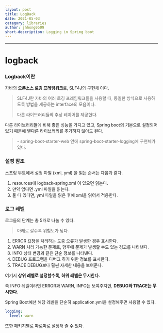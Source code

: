 ```yaml
---
layout: post
title: LogBack
date: 2021-05-03
category: libraries
author: jhhong0509
short-description: Logging in Spring boot
---
```

------

# logback

### Logback이란

자바의 **오픈소스 로깅 프레임워크**로, SLF4J의 구현체 이다.

> SLF4J란 자바의 여러 로깅 프레임워크들을 사용할 때, 동일한 방식으로 사용하도록 방법을 제공하는 interface의 모음이다.
>
> 다른 라이브러리들의 추상 레이어를 제공한다.

다른 라이브러리들에 비해 좋은 성능을 가지고 있고, Spring boot의 기본으로 설정되어 있기 때문에 별다른 라이브러리를 추가하지 않아도 된다.

>  \- spring-boot-starter-web 안에 spring-boot-starter-logging에 구현체가 있다.

### 설정 참조

스프링 부트에서 설정 파일 (xml, yml) 을 읽는 순서는 다음과 같다.

1. resources에 logback-spring.xml 이 있으면 읽는다.
2. 만약 없다면 .yml  파일을 읽는다.
3. 둘 다 있다면, yml 파일을 읽은 후에 xml을 읽어서 적용한다.

### 로그 레벨

로그들의 단계는 총 5개로 나눌 수 있다.

> 아래로 갈수록 위험도가 낮다.

1. ERROR
   요청을 처리하는 도중 오류가 발생한 경우 표시한다.
2. WARN
   처리 가능한 문제로, 향후에 문제가 발생할 수도 있는 경고를 나타낸다.
3. INFO
   상태 변경과 같은 단순 정보를 나타낸다.
4. DEBUG
   프로그램을 디버그 하기 위한 정보를 표시한다.
5. TRACE
   DEBUG보다 훨씬 자세한 내용을 보여준다.

여기서 **상위 레벨로 설정할수록, 하위 레벨은 무시한다.**

즉 INFO 레벨이라면 ERROR과 WARN, INFO는 보여주지만, **DEBUG와 TRACE는 무시한다.**



Spring Boot에선 해당 레벨을 단순히 application.yml을 설정해주면 사용할 수 있다.

``` yaml
logging:
  level: warn
```

또한 패키지별로 따로따로 설정해 줄 수 있다.

